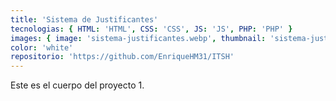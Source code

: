 ```yaml
---
title: 'Sistema de Justificantes'
tecnologias: { HTML: 'HTML', CSS: 'CSS', JS: 'JS', PHP: 'PHP' }
images: { image: 'sistema-justificantes.webp', thumbnail: 'sistema-justificantes-hover.webp', imageTitle: 'sistema-justificantes-title.webp' }
color: 'white'
repositorio: 'https://github.com/EnriqueHM31/ITSH'
---
```


Este es el cuerpo del proyecto 1.
